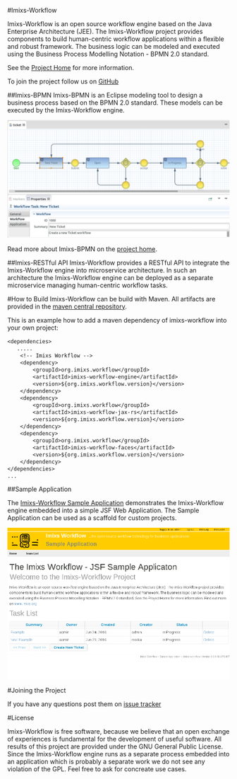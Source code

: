 #Imixs-Workflow

Imixs-Workflow is an open source workflow engine based on the Java Enterprise Architecture (JEE). The Imixs-Workflow project provides components to build human-centric workflow applications within a flexible and robust framework. The business logic can be modeled and executed using the Business Process Modelling Notation - BPMN 2.0 standard. 

See the [Project Home](http://www.imixs.org) for more information. 

To join the project follow us on [GitHub](https://github.com/imixs/imixs-workflow)

##Imixs-BPMN
Imixs-BPMN is an Eclipse modeling tool to design a business process based on the BPMN 2.0 standard. These models can be executed by the Imixs-Workflow engine. 

<img src="screen_001.png" alt="Imixs-BPMN" style="width: 640px;"/>

Read more about Imixs-BPMN on the [project home](http://www.imixs.org/modeler/). 


##Imixs-RESTful API
Imixs-Workflow provides a RESTful API to integrate the Imixs-Workflow engine into microservice architecture. In such an architecture the Imixs-Workflow engine can be deployed as a separate microservice managing human-centric workflow tasks. 



#How to Build
Imixs-Workflow can be build with Maven. All artifacts are provided in the [maven central repository](http://search.maven.org/#browse).

This is an example how to add a maven dependency of imixs-workflow into your own project:




	<dependencies> 
	   .....
		<!-- Imixs Workflow -->
		<dependency>
			<groupId>org.imixs.workflow</groupId>
			<artifactId>imixs-workflow-engine</artifactId>
			<version>${org.imixs.workflow.version}</version>
		</dependency>
		<dependency>
			<groupId>org.imixs.workflow</groupId>
			<artifactId>imixs-workflow-jax-rs</artifactId>
			<version>${org.imixs.workflow.version}</version>
		</dependency>
		<dependency>
			<groupId>org.imixs.workflow</groupId>
			<artifactId>imixs-workflow-faces</artifactId>
			<version>${org.imixs.workflow.version}</version>
		</dependency>
	</dependencies>
	...

##Sample Application

The [Imixs-Workflow Sample Application](https://github.com/imixs/imixs-jsf-example) demonstrates the Imixs-Workflow engine embedded into a simple JSF Web Application. The Sample Application can be used as a scaffold for custom projects.

<img src="screen_002.png" alt="Imixs-BPMN" style="width: 640px;"/>


#Joining the Project

If you have any questions post them on [issue tracker](https://github.com/imixs/imixs-workflow/issues)

#License

Imixs-Workflow is free software, because we believe that an open exchange of experiences is fundamental for the development of useful software. All results of this project are provided under the GNU General Public License. Since the Imixs-Workflow engine runs as a separate process embedded into an application which is probably a separate work we do not see any violation of the GPL. Feel free to ask for concreate use cases. 

